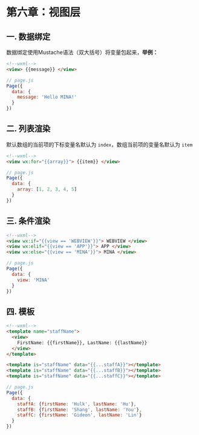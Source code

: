 # 第六章：视图层

## 一. 数据绑定

数据绑定使用Mustache语法（双大括号）将变量包起来，**举例：**

```html
<!--wxml-->
<view> {{message}} </view>
```

```js
// page.js
Page({
  data: {
    message: 'Hello MINA!'
  }
})
```

## 二. 列表渲染
默认数组的当前项的下标变量名默认为 `index`，数组当前项的变量名默认为 `item`
```html
<!--wxml-->
<view wx:for="{{array}}"> {{item}} </view>
```
```js
// page.js
Page({
  data: {
    array: [1, 2, 3, 4, 5]
  }
})
```

## 三. 条件渲染

```html
<!--wxml-->
<view wx:if="{{view == 'WEBVIEW'}}"> WEBVIEW </view>
<view wx:elif="{{view == 'APP'}}"> APP </view>
<view wx:else="{{view == 'MINA'}}"> MINA </view>
```
```js
// page.js
Page({
  data: {
    view: 'MINA'
  }
})
```

## 四. 模板

```html
<!--wxml-->
<template name="staffName">
  <view>
    FirstName: {{firstName}}, LastName: {{lastName}}
  </view>
</template>

<template is="staffName" data="{{...staffA}}"></template>
<template is="staffName" data="{{...staffB}}"></template>
<template is="staffName" data="{{...staffC}}"></template>
```
```js
// page.js
Page({
  data: {
    staffA: {firstName: 'Hulk', lastName: 'Hu'},
    staffB: {firstName: 'Shang', lastName: 'You'},
    staffC: {firstName: 'Gideon', lastName: 'Lin'}
  }
})
```




<comment/>